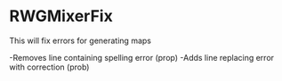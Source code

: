 # RWGMixerFix

This will fix errors for generating maps

-Removes line containing spelling error (prop)
-Adds line replacing error with correction (prob)
